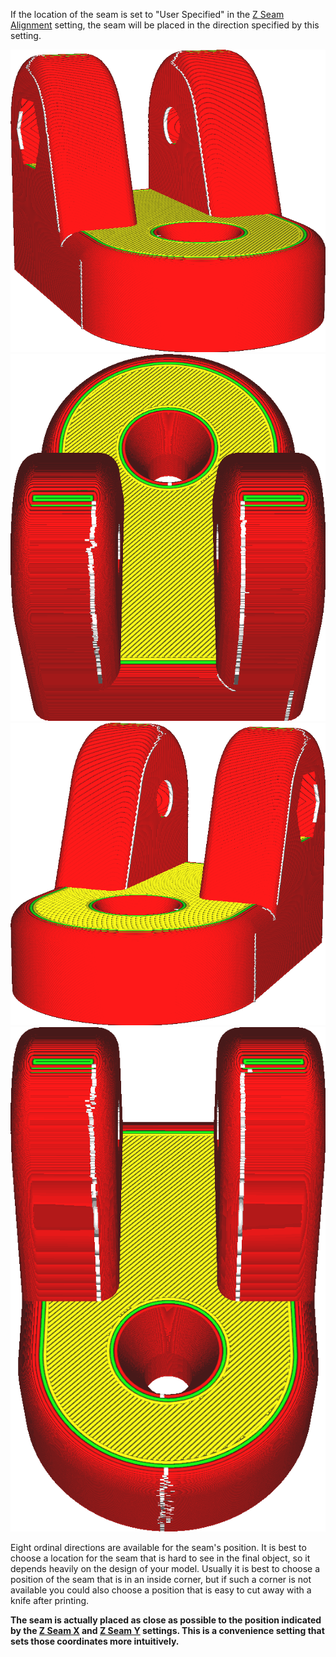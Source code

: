 If the location of the seam is set to "User Specified" in the [Z Seam Alignment](z_seam_type.md) setting, the seam will be placed in the direction specified by this setting.

![The seam is located on the left side](../../../articles/images/z_seam_x_left.png)
![The seam is located on the back side](../../../articles/images/z_seam_y_back.png)
![The seam is located on the right side](../../../articles/images/z_seam_x_right.png)
![The seam is located on the front side](../../../articles/images/z_seam_y_front.png)

Eight ordinal directions are available for the seam's position. It is best to choose a location for the seam that is hard to see in the final object, so it depends heavily on the design of your model. Usually it is best to choose a position of the seam that is in an inside corner, but if such a corner is not available you could also choose a position that is easy to cut away with a knife after printing.

**The seam is actually placed as close as possible to the position indicated by the [Z Seam X](z_seam_x.md) and [Z Seam Y](z_seam_y.md) settings. This is a convenience setting that sets those coordinates more intuitively.**